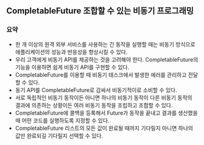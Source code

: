 CompletableFuture 조합할 수 있는 비동기 프로그래밍
--------------------------------------------------

### 요약

-	한 개 이상의 원격 외부 서비스를 사용하는 긴 동작을 실행할 때는 비동기 방식으로 애플리케이션의 성능과 반응성을 향상시킬 수 있다.
-	우리 고객에게 비동기 API를 제공하는 것을 고려해야 한다. CompletableFuture의 기능을 이용하면 쉽게 비동기 API를 구현할 수 있다.
-	CompletableFuture를 이용할 때 비동기 태스크에서 발생한 에러를 관리하고 전달할 수 있다.
-	동기 API를 CompletableFuture로 감싸서 비동기적이로 소비할 수 있다.
-	서로 독립적인 비동기 동작이든 아니면 하나의 비동기 동작이 다른 비동기 동작의 결과에 의존하는 상황이든 여러 비동기 동작을 조립하고 조합할 수 있다.
-	CompletableFuture에 콜백을 등록해서 Future가 동작을 끝내고 결과를 생산했을 때 어떤 코드를 실행하도록 지정할 수 있다.
-	CompletableFuture 리스트의 모든 값이 완료될 때까지 기다릴지 아니면 하나의 값만 완료되길 기다릴지 선택할 수 있다.
